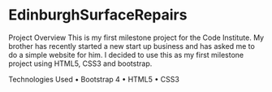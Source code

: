 # EdinburghSurfaceRepairs

Project Overview
This is my first milestone project for the Code Institute. My brother has recently 
started a new start up business and has asked me to do a simple website for him. 
I decided to use this as my first milestone project using HTML5, CSS3 and bootstrap. 


Technologies Used
•	Bootstrap 4
•	HTML5
•	CSS3





